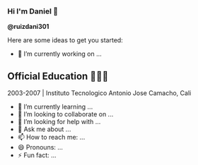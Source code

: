 ### Hi  I'm Daniel  👋
**@ruizdani301**

Here are some ideas to get you started:

- 🔭 I’m currently working on ...

## Official Education 👨🏻‍🎓
2003-2007 | Instituto Tecnologico Antonio Jose Camacho, Cali


- 🌱 I’m currently learning ...
- 👯 I’m looking to collaborate on ...
- 🤔 I’m looking for help with ...
- 💬 Ask me about ...
- 📫 How to reach me: ...
- 😄 Pronouns: ...
- ⚡ Fun fact: ...

